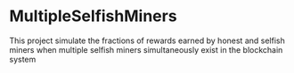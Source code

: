 # MultipleSelfishMiners
This project simulate the fractions of rewards earned by honest and selfish miners when multiple selfish miners simultaneously exist in the blockchain system
